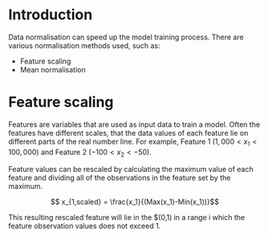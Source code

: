 # Introduction
Data normalisation can speed up the model training process. There are various normalisation methods used, such as:
- Feature scaling
- Mean normalisation
# Feature scaling
Features are variables that are used as input data to train a model. Often the features have different scales, that the data values of each feature lie on different parts of the real number line. For example, Feature 1 ($1,000<x_1<100,000$) and Feature 2 ($-100<x_2<-50$). 

Feature values can be rescaled by calculating the maximum value of each feature and dividing all of the observations in the feature set by the maximum.

$$ x_{1,scaled} = \frac{x_1}{(Max(x_1)-Min(x_1))}$$

This resulting rescaled feature will lie in the $(0,1) in a range i which the feature observation values does not exceed 1. 